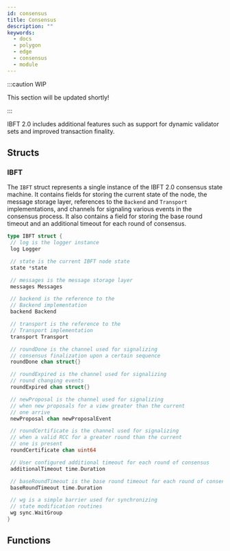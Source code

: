 ```yaml
---
id: consensus
title: Consensus
description: ""
keywords:
  - docs
  - polygon
  - edge
  - consensus
  - module
---
```


:::caution WIP

This section will be updated shortly!

:::

IBFT 2.0 includes additional features such as support for dynamic
validator sets and improved transaction finality.

## Structs

### IBFT

The `IBFT` struct represents a single instance of the IBFT 2.0 consensus state machine.
It contains fields for storing the current state of the node, the message storage layer,
references to the `Backend` and `Transport` implementations, and channels for signaling
various events in the consensus process. It also contains a field for storing the base
round timeout and an additional timeout for each round of consensus.

```go
type IBFT struct {
 // log is the logger instance
 log Logger

 // state is the current IBFT node state
 state *state

 // messages is the message storage layer
 messages Messages

 // backend is the reference to the
 // Backend implementation
 backend Backend

 // transport is the reference to the
 // Transport implementation
 transport Transport

 // roundDone is the channel used for signalizing
 // consensus finalization upon a certain sequence
 roundDone chan struct{}

 // roundExpired is the channel used for signalizing
 // round changing events
 roundExpired chan struct{}

 // newProposal is the channel used for signalizing
 // when new proposals for a view greater than the current
 // one arrive
 newProposal chan newProposalEvent

 // roundCertificate is the channel used for signalizing
 // when a valid RCC for a greater round than the current
 // one is present
 roundCertificate chan uint64

 // User configured additional timeout for each round of consensus
 additionalTimeout time.Duration

 // baseRoundTimeout is the base round timeout for each round of consensus
 baseRoundTimeout time.Duration

 // wg is a simple barrier used for synchronizing
 // state modification routines
 wg sync.WaitGroup
}
```

## Functions
